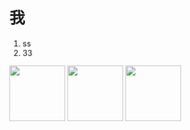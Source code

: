 # 我


1. ss
2. 33



<img width="100" height="100" src="https://i.loli.net/2019/04/10/5cae0f91b32bd.jpg"/> <img width="100" height="100" src="https://i.loli.net/2019/04/10/5cae0835ab6cf.jpg"/> <img width="100" height="100" src="https://i.loli.net/2019/04/10/5cae0e015fcd4.jpg"/>
